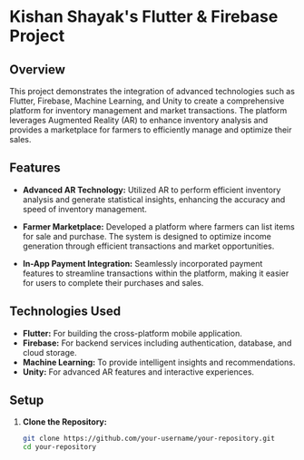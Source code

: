 # Kishan Shayak's Flutter & Firebase Project

## Overview

This project demonstrates the integration of advanced technologies such as Flutter, Firebase, Machine Learning, and Unity to create a comprehensive platform for inventory management and market transactions. The platform leverages Augmented Reality (AR) to enhance inventory analysis and provides a marketplace for farmers to efficiently manage and optimize their sales.

## Features

- **Advanced AR Technology:** Utilized AR to perform efficient inventory analysis and generate statistical insights, enhancing the accuracy and speed of inventory management.
  
- **Farmer Marketplace:** Developed a platform where farmers can list items for sale and purchase. The system is designed to optimize income generation through efficient transactions and market opportunities.

- **In-App Payment Integration:** Seamlessly incorporated payment features to streamline transactions within the platform, making it easier for users to complete their purchases and sales.

## Technologies Used

- **Flutter:** For building the cross-platform mobile application.
- **Firebase:** For backend services including authentication, database, and cloud storage.
- **Machine Learning:** To provide intelligent insights and recommendations.
- **Unity:** For advanced AR features and interactive experiences.

## Setup

1. **Clone the Repository:**

   ```sh
   git clone https://github.com/your-username/your-repository.git
   cd your-repository
